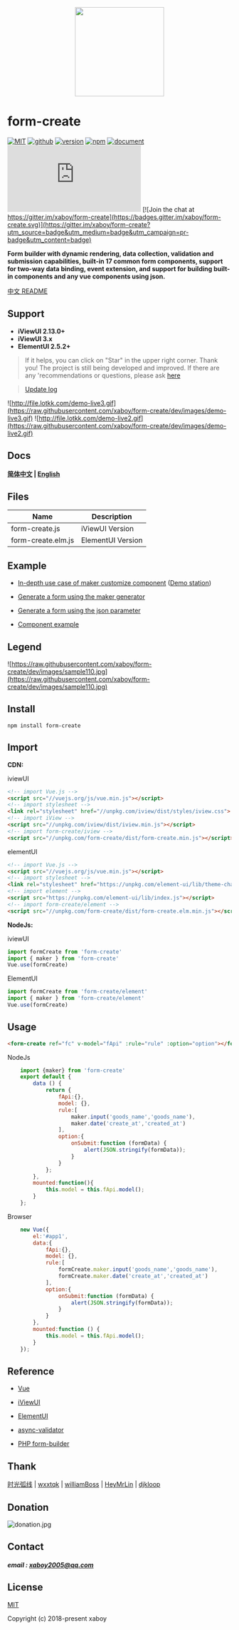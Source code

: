 <p align="center">
    <a href="http://www.form-create.com">
        <img width="200" src="http://file.lotkk.com/form-create.png">
    </a>
</p>


# form-create

[![MIT](https://img.shields.io/badge/License-MIT-yellow.svg)](https://github.com/xaboy/form-create/blob/master/LICENSE)
[![github](https://img.shields.io/badge/Author-xaboy-blue.svg)](https://github.com/xaboy)
[![version](https://badge.fury.io/js/form-create.svg)](https://www.npmjs.com/package/form-create)
[![npm](https://img.shields.io/npm/dt/form-create.svg)](https://www.npmjs.com/package/form-create)
[![document](https://img.shields.io/badge/Doc-welcome-red.svg)](http://www.form-create.com)
[![JS gzip size](http://img.badgesize.io/https://cdn.jsdelivr.net/gh/xaboy/form-create/dist/form-create.min.js?compression=gzip&amp;label=gzip%20size&amp;style=flat-square)](https://www.npmjs.com/package/form-create) [![Join the chat at https://gitter.im/xaboy/form-create](https://badges.gitter.im/xaboy/form-create.svg)](https://gitter.im/xaboy/form-create?utm_source=badge&utm_medium=badge&utm_campaign=pr-badge&utm_content=badge)


**Form builder with dynamic rendering, data collection, validation and submission capabilities, built-in 17 common form components, support for two-way data binding, event extension, and support for building built-in components and any vue components using json.**

[中文 README](https://github.com/xaboy/form-create/blob/dev/README_zh-CN.md)

## Support
- **iViewUI 2.13.0+**
- **iViewUI 3.x**
- **ElementUI 2.5.2+**

>  If it helps, you can click on "Star" in the upper right corner. Thank you!
>  The project is still being developed and improved. If there are any 'recommendations or questions, please ask [here](https://github.com/xaboy/form-create/issues/new)

> [Update log](http://www.form-create.com/en/guide/update.html)



![http://file.lotkk.com/demo-live3.gif](https://raw.githubusercontent.com/xaboy/form-create/dev/images/demo-live3.gif)
![http://file.lotkk.com/demo-live2.gif](https://raw.githubusercontent.com/xaboy/form-create/dev/images/demo-live2.gif)


## Docs

**[简体中文](http://www.form-create.com/) | [English](http://www.form-create.com/en/)**



## Files

| Name               | Description                                                |
| ------------------ | ---------------------------------------------------------- |
| form-create.js     | iViewUI Version |
| form-create.elm.js | ElementUI Version                                     |



## Example

- [In-depth use case of maker customize component](https://github.com/HeyMrLin/fc-demo) ([Demo station](http://jeekweb.pro/form-create-demo))

- [Generate a form using the maker generator](https://jsrun.net/NQhKp/edit)

- [Generate a form using the json parameter](https://jsrun.net/NQhKp/edit)

- [Component example](https://jsrun.net/user/xaboy)




## Legend

![https://raw.githubusercontent.com/xaboy/form-create/dev/images/sample110.jpg](https://raw.githubusercontent.com/xaboy/form-create/dev/images/sample110.jpg)



## Install

```shell
npm install form-create
```


## Import

**CDN:**

iviewUI
```html
<!-- import Vue.js -->
<script src="//vuejs.org/js/vue.min.js"></script>
<!-- import stylesheet -->
<link rel="stylesheet" href="//unpkg.com/iview/dist/styles/iview.css">
<!-- import iView -->
<script src="//unpkg.com/iview/dist/iview.min.js"></script>
<!-- import form-create/iview -->
<script src="//unpkg.com/form-create/dist/form-create.min.js"></script>
```

elementUI
```html
<!-- import Vue.js -->
<script src="//vuejs.org/js/vue.min.js"></script>
<!-- import stylesheet -->
<link rel="stylesheet" href="https://unpkg.com/element-ui/lib/theme-chalk/index.css">
<!-- import element -->
<script src="https://unpkg.com/element-ui/lib/index.js"></script>
<!-- import form-create/element -->
<script src="//unpkg.com/form-create/dist/form-create.elm.min.js"></script>
```
**NodeJs:**

iviewUI
```js
import formCreate from 'form-create'
import { maker } from 'form-create'
Vue.use(formCreate)
```

ElementUI
```js
import formCreate from 'form-create/element'
import { maker } from 'form-create/element'
Vue.use(formCreate)
```

## Usage

```html
<form-create ref="fc" v-model="fApi" :rule="rule" :option="option"></form-create>
```
NodeJs
```javascript
    import {maker} from 'form-create'
    export default {
        data () {
            return {
                fApi:{},
                model: {},
                rule:[
                    maker.input('goods_name','goods_name'),
                    maker.date('create_at','created_at')
                ],
                option:{
                    onSubmit:function (formData) {
                        alert(JSON.stringify(formData));
                    }
                }
            };
        },
        mounted:function(){
            this.model = this.fApi.model();
        }
    };
```
Browser
```javascript
    new Vue({
        el:'#app1',
        data:{
            fApi:{},
            model: {},
            rule:[
                formCreate.maker.input('goods_name','goods_name'),
                formCreate.maker.date('create_at','created_at')
            ],
            option:{
                onSubmit:function (formData) {
                    alert(JSON.stringify(formData));
                }
            }
        },
        mounted:function () {
            this.model = this.fApi.model();
        }
    });
```

## Reference

- [Vue](https://github.com/vuejs/vue)

- [iViewUI](https://github.com/iview/iview)
- [ElementUI](https://github.com/ElemeFE/element)

- [async-validator](https://github.com/yiminghe/async-validator)

- [PHP form-builder](https://github.com/xaboy/form-builder)


## Thank

[时光弧线](https://github.com/shiguanghuxian)  |  [wxxtqk](https://github.com/wxxtqk)  |  [williamBoss](https://github.com/williamBoss)  |  [HeyMrLin](https://github.com/HeyMrLin)  |  [djkloop](https://github.com/djkloop)

## Donation

![donation.jpg](https://raw.githubusercontent.com/xaboy/form-create/dev/images/donation.jpg)

## Contact

##### email : xaboy2005@qq.com

## License

[MIT](http://opensource.org/licenses/MIT)

Copyright (c) 2018-present xaboy
